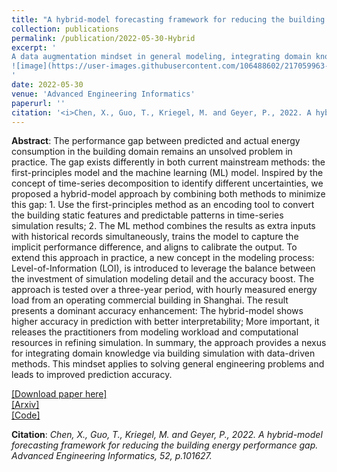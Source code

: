 ```yaml
---
title: "A hybrid-model forecasting framework for reducing the building energy performance gap"
collection: publications
permalink: /publication/2022-05-30-Hybrid
excerpt: '
A data augmentation mindset in general modeling, integrating domain knowledge via simulation with data-driven methods, leads to accuracy improvement.
![image](https://user-images.githubusercontent.com/106488602/217059963-231b21c1-cb1e-450c-8acf-371438d7be2b.png)
'
date: 2022-05-30
venue: 'Advanced Engineering Informatics'
paperurl: ''
citation: '<i>Chen, X., Guo, T., Kriegel, M. and Geyer, P., 2022. A hybrid-model forecasting framework for reducing the building energy performance gap. Advanced Engineering Informatics, 52, p.101627.</i>'
---
```


**Abstract**: The performance gap between predicted and actual energy consumption in the building domain remains an unsolved problem in practice. The gap exists differently in both current mainstream methods: the first-principles model and the machine learning (ML) model. Inspired by the concept of time-series decomposition to identify different uncertainties, we proposed a hybrid-model approach by combining both methods to minimize this gap: 1. Use the first-principles method as an encoding tool to convert the building static features and predictable patterns in time-series simulation results; 2. The ML method combines the results as extra inputs with historical records simultaneously, trains the model to capture the implicit performance difference, and aligns to calibrate the output. To extend this approach in practice, a new concept in the modeling process: Level-of-Information (LOI), is introduced to leverage the balance between the investment of simulation modeling detail and the accuracy boost. The approach is tested over a three-year period, with hourly measured energy load from an operating commercial building in Shanghai. The result presents a dominant accuracy enhancement: The hybrid-model shows higher accuracy in prediction with better interpretability; More important, it releases the practitioners from modeling workload and computational resources in refining simulation. In summary, the approach provides a nexus for integrating domain knowledge via building simulation with data-driven methods. This mindset applies to solving general engineering problems and leads to improved prediction accuracy.

[[Download paper here]](https://www.sciencedirect.com/science/article/abs/pii/S1474034622000933)<br>
[[Arxiv]](https://arxiv.org/abs/2206.00460)<br>
[[Code]](https://github.com/chenxiachan/PerformanceGap-Hybrid-Approach)

**Citation**:<i> Chen, X., Guo, T., Kriegel, M. and Geyer, P., 2022. A hybrid-model forecasting framework for reducing the building energy performance gap. Advanced Engineering Informatics, 52, p.101627.</i>
